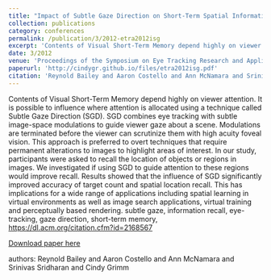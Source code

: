 ```yaml
---
title: "Impact of Subtle Gaze Direction on Short-Term Spatial Information Recall"
collection: publications
category: conferences
permalink: /publication/3/2012-etra2012isg
excerpt: 'Contents of Visual Short-Term Memory depend highly on viewer attention. It is possible to influence where attention is allocated using a technique called Subtle Gaze Direction (SGD). SGD combines eye tracking with subtle image-space modulations to guide viewer gaze about a scene. Modulations are terminated before the viewer can scrutinize them with high acuity foveal vision. This approach is preferred to overt techniques that require permanent alterations to images to highlight areas of interest. In our study,  participants were asked to recall the location of objects or regions in images. We investigated if using SGD to guide attention to these regions would improve recall. Results showed that the influence of SGD significantly improved accuracy of target count and spatial location recall. This has implications for a wide range of applications including spatial learning in virtual environments as well as image search applications,  virtual training and perceptually based rendering. subtle gaze,  information recall,  eye-tracking,  gaze direction,  short-term memory, https://dl.acm.org/citation.cfm?id=2168567, '
date: 3/2012
venue: 'Proceedings of the Symposium on Eye Tracking Research and Applications'
paperurl: 'http://cindygr.github.io/files/etra2012isg.pdf'
citation: 'Reynold Bailey and Aaron Costello and Ann McNamara and Srinivas Sridharan and Cindy Grimm '
---
```

Contents of Visual Short-Term Memory depend highly on viewer attention. It is possible to influence where attention is allocated using a technique called Subtle Gaze Direction (SGD). SGD combines eye tracking with subtle image-space modulations to guide viewer gaze about a scene. Modulations are terminated before the viewer can scrutinize them with high acuity foveal vision. This approach is preferred to overt techniques that require permanent alterations to images to highlight areas of interest. In our study,  participants were asked to recall the location of objects or regions in images. We investigated if using SGD to guide attention to these regions would improve recall. Results showed that the influence of SGD significantly improved accuracy of target count and spatial location recall. This has implications for a wide range of applications including spatial learning in virtual environments as well as image search applications,  virtual training and perceptually based rendering. subtle gaze,  information recall,  eye-tracking,  gaze direction,  short-term memory, https://dl.acm.org/citation.cfm?id=2168567

[Download paper here](http://cindygr.github.io/files/etra2012isg.pdf)

authors: Reynold Bailey and Aaron Costello and Ann McNamara and Srinivas Sridharan and Cindy Grimm 
